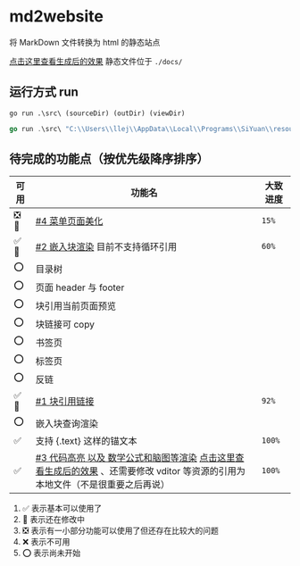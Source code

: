 # md2website

将 MarkDown 文件转换为 html 的静态站点

[点击这里查看生成后的效果](https://2234839.github.io/md2website/) 静态文件位于 `./docs/`

## 运行方式 run

`go run .\src\ (sourceDir) (outDir) (viewDir)`

```go
go run .\src\ "C:\\Users\\llej\\AppData\\Local\\Programs\\SiYuan\\resources\\guide\\思源笔记用户指南" "D:\\code\\md2website\\docs" "./views/"
```

## 待完成的功能点（按优先级降序排序）

| 可用 | 功能名 | 大致进度 |
| --- | --- | --- |
| ❎🔨 | [#4 菜单页面美化](https://github.com/2234839/md2website/issues/4) | `15%` |
| ✅🔨 | [#2 嵌入块渲染](https://github.com/2234839/md2website/issues/2) 目前不支持循环引用 | `60%` |
| ⭕ | 目录树 |  |
| ⭕ | 页面 header 与 footer |  |
| ⭕ | 块引用当前页面预览 |  |
| ⭕ | 块链接可 copy |  |
| ⭕ | 书签页 |  |
| ⭕ | 标签页 |  |
| ⭕ | 反链 |  |
| ✅🔨 | [#1 块引用链接](https://github.com/2234839/md2website/issues/1) | `92%` |
| ⭕ | 嵌入块查询渲染 |  |
| ✅ | 支持 {.text} 这样的锚文本 | `100%` |
| ✅ | [#3 代码高亮 以及 数学公式和脑图等渲染](https://github.com/2234839/md2website/issues/3) [点击这里查看生成后的效果](https://2234839.github.io/md2website/Markdown%20%e4%bd%bf%e7%94%a8%e6%8c%87%e5%8d%97/Markdown%20%e5%ae%8c%e6%95%b4%e7%a4%ba%e4%be%8b.html#%E6%95%B0%E5%AD%A6%E5%85%AC%E5%BC%8F) 、还需要修改 vditor 等资源的引用为本地文件（不是很重要之后再说） | `100%` |

1. ✅ 表示基本可以使用了
2. 🔨 表示还在修改中
3. ❎ 表示有一小部分功能可以使用了但还存在比较大的问题
4. ❌ 表示不可用
5. ⭕ 表示尚未开始
